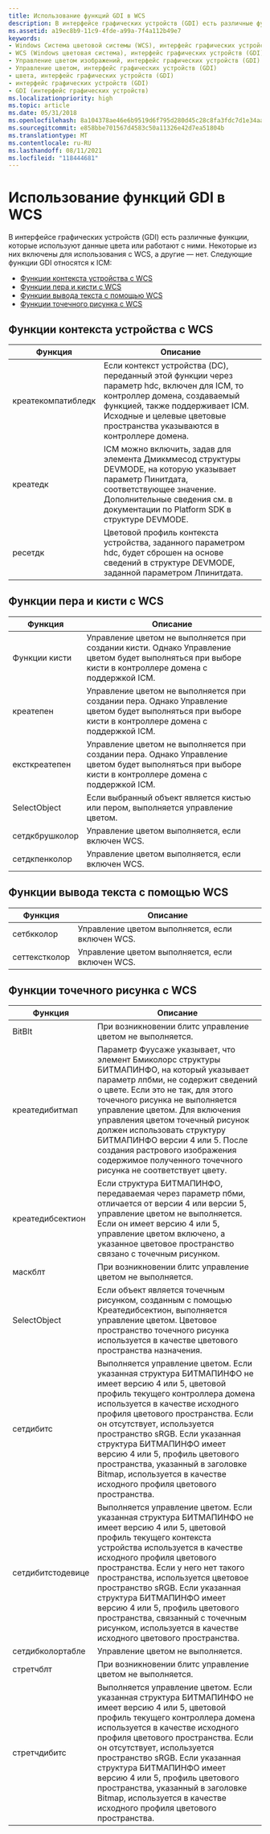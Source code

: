 ```yaml
---
title: Использование функций GDI в WCS
description: В интерфейсе графических устройств (GDI) есть различные функции, которые используют данные цвета или работают с ними.
ms.assetid: a19ec8b9-11c9-4fde-a99a-7f4a112b49e7
keywords:
- Windows Система цветовой системы (WCS), интерфейс графических устройств (GDI)
- WCS (Windows цветовая система), интерфейс графических устройств (GDI)
- Управление цветом изображений, интерфейс графических устройств (GDI)
- Управление цветом, интерфейс графических устройств (GDI)
- цвета, интерфейс графических устройств (GDI)
- интерфейс графических устройств (GDI)
- GDI (интерфейс графических устройств)
ms.localizationpriority: high
ms.topic: article
ms.date: 05/31/2018
ms.openlocfilehash: 8a104378ae46e6b9519d6f795d280d45c28c8fa3fdc7d1e34aae609bcdbd195d
ms.sourcegitcommit: e858bbe701567d4583c50a11326e42d7ea51804b
ms.translationtype: MT
ms.contentlocale: ru-RU
ms.lasthandoff: 08/11/2021
ms.locfileid: "118444681"
---
```

# <a name="using-gdi-functions-with-wcs"></a>Использование функций GDI в WCS

В интерфейсе графических устройств (GDI) есть различные функции, которые используют данные цвета или работают с ними. Некоторые из них включены для использования с WCS, а другие — нет. Следующие функции GDI относятся к ICM:

-   [Функции контекста устройства с WCS](#device-context-functions-with-wcs)
-   [Функции пера и кисти с WCS](#pen-and-brush-functions-with-wcs)
-   [Функции вывода текста с помощью WCS](#text-output-functions-with-wcs)
-   [Функции точечного рисунка с WCS](#bitmap-functions-with-wcs)

## <a name="device-context-functions-with-wcs"></a>Функции контекста устройства с WCS



|    Функция                |   Описание                                                                                                                                                                                                                              |
|--------------------|---------------------------------------------------------------------------------------------------------------------------------------------------------------------------------------------------------------------------------|
| креатекомпатибледк | Если контекст устройства (DC), переданный этой функции через параметр hdc, включен для ICM, то контроллер домена, создаваемый функцией, также поддерживает ICM. Исходные и целевые цветовые пространства указываются в контроллере домена. |
| креатедк           | ICM можно включить, задав для элемента Дмикммесод структуры DEVMODE, на которую указывает параметр Пинитдата, соответствующее значение. Дополнительные сведения см. в документации по Platform SDK в структуре DEVMODE.  |
| ресетдк            | Цветовой профиль контекста устройства, заданного параметром hdc, будет сброшен на основе сведений в структуре DEVMODE, заданной параметром Лпинитдата.                                                   |



 

## <a name="pen-and-brush-functions-with-wcs"></a>Функции пера и кисти с WCS



|    Функция                |   Описание                                                                                                                                                                                                                              |
|-----------------|-----------------------------------------------------------------------------------------------------------------------------------------------|
| Функции кисти | Управление цветом не выполняется при создании кисти. Однако Управление цветом будет выполняться при выборе кисти в контроллере домена с поддержкой ICM. |
| креатепен       | Управление цветом не выполняется при создании пера. Однако Управление цветом будет выполняться при выборе кисти в контроллере домена с поддержкой ICM.   |
| ексткреатепен    | Управление цветом не выполняется при создании пера. Однако Управление цветом будет выполняться при выборе кисти в контроллере домена с поддержкой ICM.   |
| SelectObject    | Если выбранный объект является кистью или пером, выполняется управление цветом.                                                              |
| сетдкбрушколор | Управление цветом выполняется, если включен WCS.                                                                                              |
| сетдкпенколор   | Управление цветом выполняется, если включен WCS.                                                                                              |



 

## <a name="text-output-functions-with-wcs"></a>Функции вывода текста с помощью WCS



|    Функция                |   Описание                                                                                                                                                                                                                              |
|--------------|--------------------------------------------------|
| сетбкколор   | Управление цветом выполняется, если включен WCS. |
| сеттекстколор | Управление цветом выполняется, если включен WCS. |



 

## <a name="bitmap-functions-with-wcs"></a>Функции точечного рисунка с WCS



|    Функция                |   Описание                                                                                                                                                                                                                              |
|-------------------|------------------------------------------------------------------------------------------------------------------------------------------------------------------------------------------------------------------------------------------------------------------------------------------------------------------------------------------------------------------------------------------------------------------------------------------------|
| BitBlt            | При возникновении блитс управление цветом не выполняется.                                                                                                                                                                                                                                                                                                                                                                                             |
| креатедибитмап    | Параметр Фуусаже указывает, что элемент Бмиколорс структуры БИТМАПИНФО, на который указывает параметр лпбми, не содержит сведений о цвете. Если это не так, для этого точечного рисунка не выполняется управление цветом. Для включения управления цветом точечный рисунок должен использовать структуру БИТМАПИНФО версии 4 или 5. После создания растрового изображения содержимое полученного точечного рисунка не соответствует цвету. |
| креатедибсектион  | Если структура БИТМАПИНФО, передаваемая через параметр пбми, отличается от версии 4 или версии 5, управление цветом не выполняется. Если он имеет версию 4 или 5, управление цветом включено, а указанное цветовое пространство связано с точечным рисунком.                                                                                                                                                                                                   |
| маскблт           | При возникновении блитс управление цветом не выполняется.                                                                                                                                                                                                                                                                                                                                                                                             |
| SelectObject      | Если объект является точечным рисунком, созданным с помощью Креатедибсектион, выполняется управление цветом. Цветовое пространство точечного рисунка используется в качестве цветового пространства назначения.                                                                                                                                                                                                                                                                                       |
| сетдибитс         | Выполняется управление цветом. Если указанная структура БИТМАПИНФО не имеет версию 4 или 5, цветовой профиль текущего контроллера домена используется в качестве исходного профиля цветового пространства. Если он отсутствует, используется пространство sRGB. Если указанная структура БИТМАПИНФО имеет версию 4 или 5, профиль цветового пространства, указанный в заголовке Bitmap, используется в качестве исходного профиля цветового пространства.                                         |
| сетдибитстодевице | Выполняется управление цветом. Если указанная структура БИТМАПИНФО не имеет версию 4 или 5, цветовой профиль текущего контекста устройства используется в качестве исходного профиля цветового пространства. Если у него нет такого пространства, используется цветовое пространство sRGB. Если указанная структура БИТМАПИНФО имеет версию 4 или 5, профиль цветового пространства, связанный с точечным рисунком, используется в качестве исходного цветового пространства.                                    |
| сетдибколортабле  | Управление цветом не выполняется.                                                                                                                                                                                                                                                                                                                                                                                                              |
| стретчблт        | При возникновении блитс управление цветом не выполняется.                                                                                                                                                                                                                                                                                                                                                                                             |
| стретчдибитс     | Выполняется управление цветом. Если указанная структура БИТМАПИНФО не имеет версию 4 или 5, цветовой профиль текущего контроллера домена используется в качестве исходного профиля цветового пространства. Если он отсутствует, используется пространство sRGB. Если указанная структура БИТМАПИНФО имеет версию 4 или 5, профиль цветового пространства, указанный в заголовке Bitmap, используется в качестве исходного профиля цветового пространства.                                         |



 

 

 




